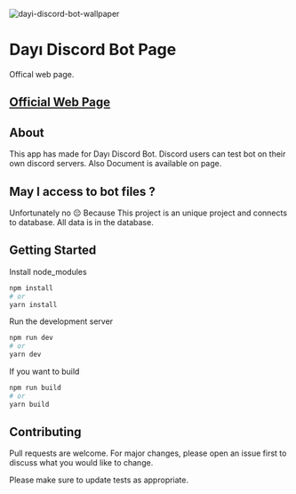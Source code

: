 ![dayi-discord-bot-wallpaper](https://user-images.githubusercontent.com/46889813/122687521-84470c80-d21f-11eb-81e9-35a58228d036.png)

# Dayı Discord Bot Page

Offical web page.

## [Official Web Page](https://dayi.vercel.app/)

## About

This app has made for Dayı Discord Bot. Discord users can test bot on their own discord servers. Also Document is available on page.

## May I access to bot files ?

Unfortunately no 😔 Because This project is an unique project and connects to database. All data is in the database.

## Getting Started 

Install node_modules
```bash
npm install
# or
yarn install
```

Run the development server
```bash
npm run dev
# or
yarn dev
```

If you want to build 
```bash
npm run build
# or
yarn build
```

## Contributing

Pull requests are welcome. For major changes, please open an issue first to discuss what you would like to change.

Please make sure to update tests as appropriate.
